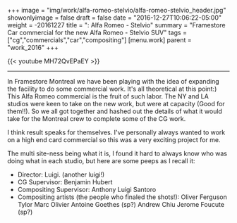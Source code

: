 +++
image = "img/work/alfa-romeo-stelvio/alfa-romeo-stelvio_header.jpg"
showonlyimage = false
draft = false
date = "2016-12-27T10:06:22-05:00"
weight = -20161227
title = ": Alfa Romeo - Stelvio"
summary = "Framestore Car commercial for the new Alfa Romeo - Stelvio SUV"
tags = ["cg","commercials","car","compositing"]
[menu.work]
parent = "work_2016"
+++




{{< youtube MH72QvEPaEY >}}

---

In Framestore Montreal we have been playing with the idea of expanding the facility to do some commercial work. It's all theoretical at this point:) This Alfa Romeo commercial is the fruit of such labor. The NY and LA studios were keen to take on the new work, but were at capacity (Good for them!!). So we all got together and hashed out the details of what it would take for the Montreal crew to complete some of the CG work.

I think result speaks for themselves. I've personally always wanted to work on a high end card commercial so this was a very exciting project for me.

The multi site-ness being what it is, I found it hard to always know who was doing what in each studio, but here are some peeps as I recall it:

* Director: Luigi. (another luigi!)
* CG Supervisor: Benjamin Hubert
* Compositing Supervisor: Anthony Luigi Santoro
* Compositing artists (the people who finaled the shots!):
Oliver Ferguson Tylor
Marc Olivier
Antoine Goethes (sp?)
Andrew Chiu
Jerome Foucute (sp?)
